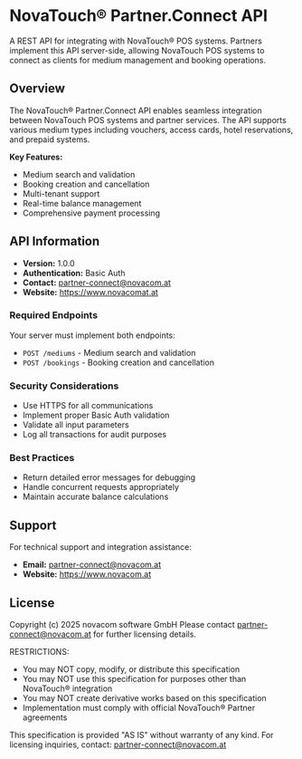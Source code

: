 # NovaTouch® Partner.Connect API

A REST API for integrating with NovaTouch® POS systems. Partners implement this API server-side, allowing NovaTouch POS systems to connect as clients for medium management and booking operations.

## Overview

The NovaTouch® Partner.Connect API enables seamless integration between NovaTouch POS systems and partner services. The API supports various medium types including vouchers, access cards, hotel reservations, and prepaid systems.

**Key Features:**
- Medium search and validation
- Booking creation and cancellation
- Multi-tenant support
- Real-time balance management
- Comprehensive payment processing

## API Information

- **Version:** 1.0.0
- **Authentication:** Basic Auth
- **Contact:** partner-connect@novacom.at
- **Website:** https://www.novacomat.at

### Required Endpoints
Your server must implement both endpoints:
- `POST /mediums` - Medium search and validation
- `POST /bookings` - Booking creation and cancellation

### Security Considerations
- Use HTTPS for all communications
- Implement proper Basic Auth validation
- Validate all input parameters
- Log all transactions for audit purposes

### Best Practices
- Return detailed error messages for debugging
- Handle concurrent requests appropriately
- Maintain accurate balance calculations

## Support

For technical support and integration assistance:

- **Email:** partner-connect@novacom.at
- **Website:** https://www.novacom.at

## License

Copyright (c) 2025 novacom software GmbH
Please contact partner-connect@novacom.at for further licensing details.

RESTRICTIONS:
- You may NOT copy, modify, or distribute this specification
- You may NOT use this specification for purposes other than NovaTouch® integration
- You may NOT create derivative works based on this specification
- Implementation must comply with official NovaTouch® Partner agreements

This specification is provided "AS IS" without warranty of any kind.
For licensing inquiries, contact: partner-connect@novacom.at
